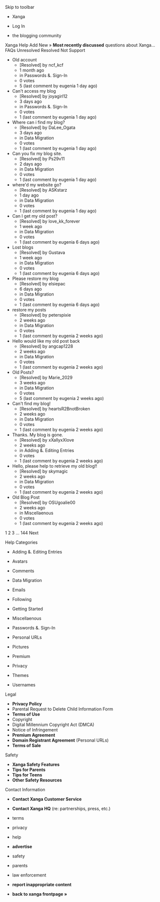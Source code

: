 Skip to toolbar

*   Xanga

*   Log In

*   the blogging community

Xanga Help Add New » **Most recently discussed** questions about Xanga… FAQs Unresolved Resolved Not Support

*   Old account
    *   \[Resolved\] by ncf\_kcf
    *   1 month ago
    *   in Passwords &. Sign-In
    *   0 votes
    *   5 (last comment by eugenia 1 day ago)
*   Can't access my blog
    *   \[Resolved\] by joyagirl12
    *   3 days ago
    *   in Passwords &. Sign-In
    *   0 votes
    *   1 (last comment by eugenia 1 day ago)
*   Where can i find my blog?
    *   \[Resolved\] by DaLee\_Ogata
    *   3 days ago
    *   in Data Migration
    *   0 votes
    *   1 (last comment by eugenia 1 day ago)
*   Can you fix my blog site.
    *   \[Resolved\] by Ps29v11
    *   2 days ago
    *   in Data Migration
    *   0 votes
    *   1 (last comment by eugenia 1 day ago)
*   where'd my website go?
    *   \[Resolved\] by ASKstarz
    *   1 day ago
    *   in Data Migration
    *   0 votes
    *   1 (last comment by eugenia 1 day ago)
*   Can I get my old post?
    *   \[Resolved\] by love\_kk\_forever
    *   1 week ago
    *   in Data Migration
    *   0 votes
    *   1 (last comment by eugenia 6 days ago)
*   Lost blogs
    *   \[Resolved\] by Gustava
    *   1 week ago
    *   in Data Migration
    *   0 votes
    *   1 (last comment by eugenia 6 days ago)
*   Please restore my blog
    *   \[Resolved\] by elsiepac
    *   6 days ago
    *   in Data Migration
    *   0 votes
    *   1 (last comment by eugenia 6 days ago)
*   restore my posts
    *   \[Resolved\] by peterspixie
    *   2 weeks ago
    *   in Data Migration
    *   0 votes
    *   1 (last comment by eugenia 2 weeks ago)
*   Hello would like my old post back
    *   \[Resolved\] by angcap1228
    *   2 weeks ago
    *   in Data Migration
    *   0 votes
    *   1 (last comment by eugenia 2 weeks ago)
*   Old Posts?
    *   \[Resolved\] by Marie\_2029
    *   3 weeks ago
    *   in Data Migration
    *   0 votes
    *   5 (last comment by eugenia 2 weeks ago)
*   Can't find my blog!
    *   \[Resolved\] by heartsR2BnotBroken
    *   2 weeks ago
    *   in Data Migration
    *   0 votes
    *   1 (last comment by eugenia 2 weeks ago)
*   Thanks. My blog is gone.
    *   \[Resolved\] by xXallyxXlove
    *   2 weeks ago
    *   in Adding &. Editing Entries
    *   0 votes
    *   1 (last comment by eugenia 2 weeks ago)
*   Hello, please help to retrieve my old blog!!
    *   \[Resolved\] by skymagic
    *   2 weeks ago
    *   in Data Migration
    *   0 votes
    *   1 (last comment by eugenia 2 weeks ago)
*   Old Blog Post
    *   \[Resolved\] by OSUgoalie00
    *   2 weeks ago
    *   in Miscellaenous
    *   0 votes
    *   1 (last comment by eugenia 2 weeks ago)

1 2 3 ... 144 Next

Help Categories

*   Adding &. Editing Entries
*   Avatars
*   Comments
*   Data Migration
*   Emails
*   Following
*   Getting Started
*   Miscellaenous

*   Passwords &. Sign-In
*   Personal URLs
*   Pictures
*   Premium
*   Privacy
*   Themes
*   Usernames

Legal

*   **Privacy Policy**
*   Parental Request to Delete Child Information Form
*   **Terms of Use**
*   Copyright
*   Digital Millennium Copyright Act (DMCA)
*   Notice of Infringement
*   **Premium Agreement**
*   **Domain Registrant Agreement** (Personal URLs)
*   **Terms of Sale**

Safety

*   **Xanga Safety Features**
*   **Tips for Parents**
*   **Tips for Teens**
*   **Other Safety Resources**

Contact Information

*   **Contact Xanga Customer Service**
*   **Contact Xanga HQ** (re: partnerships, press, etc.)

*   terms
*   privacy
*   help
*   **advertise**

*   safety
*   parents
*   law enforcement
*   **report inappropriate content**

*   **back to xanga frontpage »**